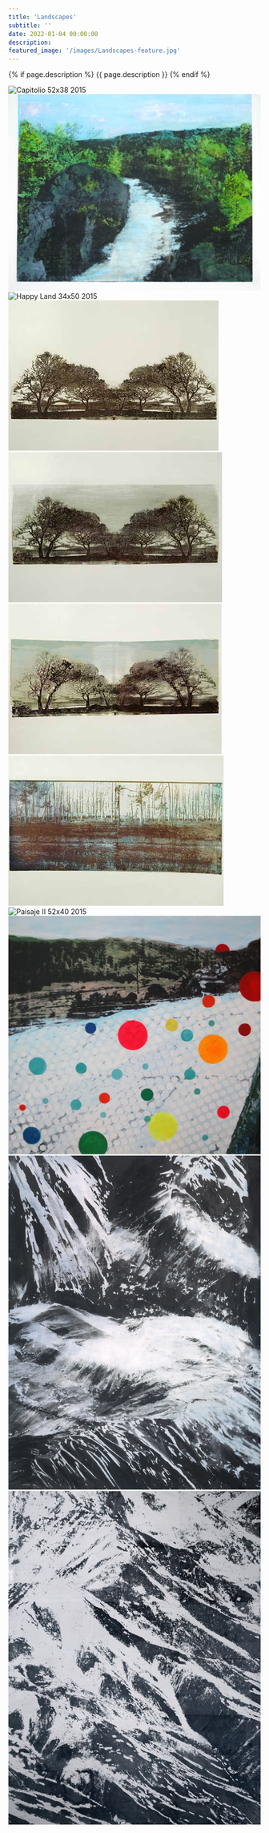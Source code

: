 ```yaml
---
title: 'Landscapes'
subtitle: ''
date: 2022-01-04 00:00:00
description: 
featured_image: '/images/Landscapes-feature.jpg'
---
```


{% if page.description %}
{{ page.description }}
{% endif %}

<div class="gallery" data-columns="2">
    <img src="/images/Landscapes-Capitolio_52x38_2015.jpg" alt="Capitolio 52x38 2015"><img src="/images/Landscapes-Great_Falls_40x48_2013.jpg" alt="Great Falls 40x48 2013"><img src="/images/Landscapes-Happy_Land_34x50_2015.jpg" alt="Happy Land 34x50 2015"><img src="/images/Landscapes-Landscape_I_21x26_2006.jpg" alt="Landscape I 21x26 2006"><img src="/images/Landscapes-Landscape_II_21x26_2006.jpg" alt="Landscape II 21x26 2006"><img src="/images/Landscapes-Landscape_III_21x26_2006.jpg" alt="Landscape III 21x26 2006"><img src="/images/Landscapes-Landscape_IV_21x26_2006.jpg" alt="Landscape IV 21x26 2006"><img src="/images/Landscapes-Paisaje_II_52x40_2015.jpg" alt="Paisaje II 52x40 2015"><img src="/images/Landscapes-Rio_sin_Agua_44x42_2013_.jpg" alt="Rio sin Agua 44x42 2013 "><img src="/images/Landscapes-Untitled_I_56x51_2013.jpg" alt="Untitled I 56x51 2013"><img src="/images/Landscapes-Untitled_II_56x51_2013.jpg" alt="Untitled II 56x51 2013">
</div>
